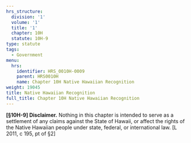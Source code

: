 ```yaml
---
hrs_structure:
  division: '1'
  volume: '1'
  title: '1'
  chapter: 10H
  statute: 10H-9
type: statute
tags:
  - Government
menu:
  hrs:
    identifier: HRS_0010H-0009
    parent: HRS0010H
    name: Chapter 10H Native Hawaiian Recognition
weight: 19045
title: Native Hawaiian Recognition
full_title: Chapter 10H Native Hawaiian Recognition
---
```

**[§10H-9] Disclaimer.** Nothing in this chapter is intended to serve as a settlement of any claims against the State of Hawaii, or affect the rights of the Native Hawaiian people under state, federal, or international law. [L 2011, c 195, pt of §2]